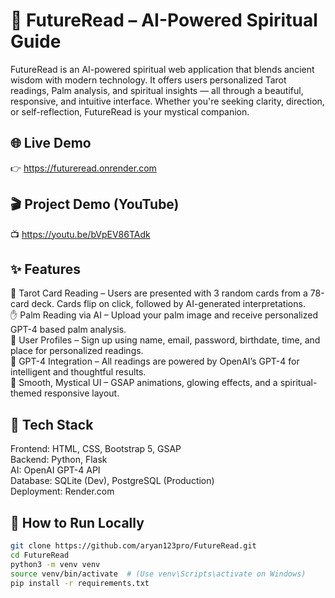# 🔮 FutureRead – AI-Powered Spiritual Guide  
FutureRead is an AI-powered spiritual web application that blends ancient wisdom with modern technology. It offers users personalized Tarot readings, Palm analysis, and spiritual insights — all through a beautiful, responsive, and intuitive interface. Whether you're seeking clarity, direction, or self-reflection, FutureRead is your mystical companion.  
## 🌐 Live Demo  
👉 https://futureread.onrender.com  
## 🎬 Project Demo (YouTube)  
📺 https://youtu.be/bVpEV86TAdk  
## ✨ Features  
🔮 Tarot Card Reading – Users are presented with 3 random cards from a 78-card deck. Cards flip on click, followed by AI-generated interpretations.  
✋ Palm Reading via AI – Upload your palm image and receive personalized GPT-4 based palm analysis.  
👤 User Profiles – Sign up using name, email, password, birthdate, time, and place for personalized readings.  
🧠 GPT-4 Integration – All readings are powered by OpenAI’s GPT-4 for intelligent and thoughtful results.  
🌟 Smooth, Mystical UI – GSAP animations, glowing effects, and a spiritual-themed responsive layout.  
## 🧪 Tech Stack  
Frontend: HTML, CSS, Bootstrap 5, GSAP  
Backend: Python, Flask  
AI: OpenAI GPT-4 API  
Database: SQLite (Dev), PostgreSQL (Production)  
Deployment: Render.com  
## 🚀 How to Run Locally  
```bash  
git clone https://github.com/aryan123pro/FutureRead.git  
cd FutureRead  
python3 -m venv venv  
source venv/bin/activate  # (Use venv\Scripts\activate on Windows)  
pip install -r requirements.txt  
